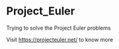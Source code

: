 # Project_Euler
Trying to solve the Project Euler problems

Visit https://projecteuler.net/ to know more
